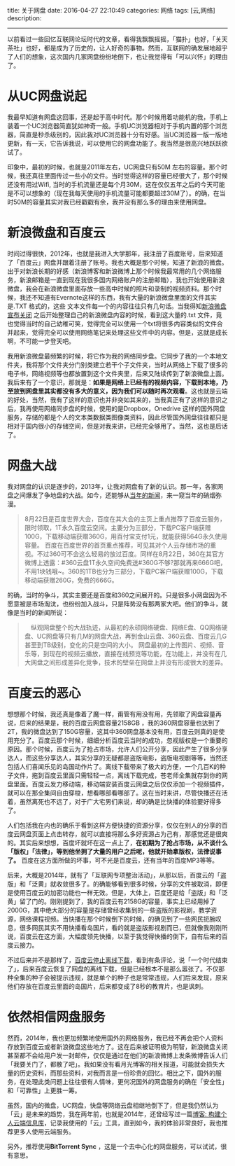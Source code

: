 title: 关于网盘
date: 2016-04-27 22:10:49 
categories: 网络
tags: [云,网络] 
description: 

---

以前看过一些回忆互联网论坛时代的文章，看得我飘飘摇摇，「猫扑」也好，「关天茶社」也好，都是成为了历史的，让人好奇的事物。然而，互联网的确发展地超乎了人们的想象，这次国内几家网盘纷纷地倒下，也让我觉得有「可以兴怀」的理由了。

# 从UC网盘说起

我最早知道有网盘这回事，还是起于高中时代。那个时候用着功能机的我，手机上装着一个UC浏览器简直犹如神奇一般。手机UC浏览器相对于手机内置的那个浏览器，简直是秒杀级别的，因此我对UC浏览器十分有好感。当UC浏览器一版一版地更新，有一天，它告诉我说，可以使用它的网盘功能了。我当然是很高兴地跃跃欲试了。

印象中，最初的时候，也就是2011年左右，UC网盘只有50M 左右的容量。那个时候，我还真往里面传过一些小的文件。当时觉得这样的容量已经很大了，那个时候还没有用过Wifi, 当时的手机流量还是每个月30M，这在仅仅五年之后的今天可能是不可以想象的（现在我每天使用的手机流量可能都要超过30M了）。的确，在当时50M的容量其实对我已经戳戳有余，我并没有那么多的理由来使用网盘。

# 新浪微盘和百度云

时间过得很快，2012年，也就是我进入大学那年，我注册了百度账号，后来知道了「百度云」网盘并跟着注册了账号。我也大概是那个时候，知道了新浪的微盘。出于对新浪长期的好感（新浪博客和新浪微博上那个时候我最常用的几个网络服务，新浪邮箱是一直到现在我很多国内网络账户的注册邮箱），我也开始使用新浪微盘，我会在新浪微盘里面存放一些高中时候的照片和录制的视频资料。那个时候，我还不知道有Evernote这样的东西，我有大量的新浪微盘里面的文件其实是.TXT 格式的，这些 文本文件每一个的内容往往只有几句话。当我得知[新浪微盘宣布关闭](http://www.williamlong.info/archives/4586.html) 之后开始整理自己的新浪微盘内容的时候，看到这大量的.txt 文件，竟也觉得当时的自己幼稚可笑，觉得完全可以使用一个txt将很多内容类似的文件合并起来，觉得完全可以使用网络笔记来处理这些文件中的内容。但是，这就是成长啊，不可能一步登天吧。

我用新浪微盘最频繁的时候，将它作为我的网络同步盘。它同步了我的一个本地文件夹，我将那个文件夹分门别类建立若干个子文件夹，当时从网络上下载了很多的电子书，网络视频等也都放置到这个文件夹里，后来又陆续传到了新浪微盘上面。我后来有了一个意识，那就是：**如果是网络上已经有的视频内容，下载到本地，乃至放到网盘里其实都没有多大的意义，因为我们可以随时再次观看**。这也就是云端的好处，当然，我有了这样的意识也并非突如其来的，当我真正有了这样的意识之后，我再使用网络同步盘的时候，使用的是Dropbox，Onedrive 这样的国外网盘服务，存储的都是个人的文本类数据类图像类资料，因此尽管国外网盘往往都只是相对于国内很小的存储空间，但是对我来讲，已经完全够用了。当然，这也是后话了。

# 网盘大战

我对网盘的认识是逐步的，2013年，让我对网盘有了新的认识。那一年，各家网盘之间爆发了争地盘的大战。如今，还能够从[当年的新闻](http://www.sootoo.com/content/443486.shtml)，来一窥当年的硝烟弥漫。

>8月22日是百度世界大会，百度在其大会的主页上重点推荐了百度云服务，限时领取，1T永久百度云空间。主要分为三部分，下载PC客户端获赠100G，下载移动端获赠360G，用百付宝支付1元，就能获得564G永久使用容量。
>百度在百度世界的首页重点推荐，可见其对个人云存储市场的重视。不过360可不会这么轻易的放过百度。同样在8月22日，360在其官方微博上透露：#360云盘1T永久空间免费送#360G不够?那就再来666G吧，不用1块钱哦~。360的1TB也分为三部分，下载PC客户端获赠100G，下载移动端获赠260G，免费的666G。

的确，当时的争斗，其实主要还是百度和360之间展开的。只是很多小网盘因为不愿意被是市场淘汰，也纷纷加入战斗，只是阵势没有那两家大吧。他们的争斗，就像是当时的新闻所说：

>　纵观网盘整个的大战轨迹，从最初的永硕网络硬盘、网络E盘、QQ网络硬盘、UC网盘等只有几M的网盘大战，再到金山云盘、360云盘、百度云几G甚至到TB级别，变化的只是空间的大小。
>网盘最初的上传图片、视频、音乐等，到现在的视频云播放，直接在线预览等功能，在功能上，并没有在几大网盘之间形成差异化竞争，技术的壁垒在网盘上并没有形成很大的差异。

# 百度云的恶心

想想那个时候，我还真是像着了魔一样，甭管有用没有用，先领取了网盘容量再说，后来的结果是，我的百度云网盘容量2158GB ，我的360网盘容量也达到了2T，我的微盘达到了150G容量，这其中360网盘基本没有用，百度云则真的是使用充分了。百度云那个时候，细细分析百度云当时的成功，忽视版权是一个重要的原因。那个时候，百度云为了抢占市场，允许人们公开分享，因此产生了很多分享达人，而这些分享达人，其实分享的无疑都是盗版电影，盗版电视剧等等，当然还包括人们喜闻乐见的岛国动作片了。离线下载带来了极大的方便，一个几百K的种子文件，拖到百度云里面只需轻轻一点，离线下载完成，苍老师全集就存到你的网盘里面。百度云发力移动端，移动端安装百度云网盘之后仅仅添加一个视频插件，就可以在那全集间自由穿梭，想看哪部看哪部了。这在当时来讲，尽管快播还在活着，虽然离死也不远了，对于广大宅男们来说，却的确是比快播的体验要好得多了。

人们包括我在内也的确乐于看到这样方便快捷的资源分享，仅仅在别人的分享的百度云网盘页面上点击转存，就可以直接将那么多好资源占为己有，那感觉还是很爽的。其实后来想想，百度坏就坏在这一点上了，**在初期为了抢占市场，从不谈什么「版权」「法律」，等到他坐拥了大量的用户之后呢，他就开始拿版权，法律说事了。** 百度在这方面所做的坏事，可不光是百度云，还有当年的百度MP3等等。

后来，大概是2014年，就有了「互联网专项整治活动」，从那以后，百度云的「盗版」和「泛黄」就收敛很多了。的确能够看到很多时候，分享的文件被取消，即便是使用百度云的加密功能也一样无效。但是，大体上，百度还是给「盗版」和「泛黄」留了门的。刚刚提到了，我的百度云有2158G的容量，事实上已经用掉了2000G，其中绝大部分的容量是存储曾经收集到的一些盗版的影视剧，教学资源，网络课程视频。当快播在那个时候倒下的时候，的确见到了一些网民扼腕叹息，很多网民其实不用快播看岛国片，看的就是盗版影视剧而已，但就像我刚刚所说，百度云在这方面，大幅度领先快播，以至于我觉得快播的倒下，自有后来的百度云接力。

不过后来并不是那样了，[百度云停止离线下载](http://tieba.baidu.com/p/3012980032)，看到有条评论，说「一个时代结束了」，后来百度云恢复了网盘的离线下载，但是已经根本不是那么嚣张了。不仅那种全集的种子会被提示违规，就是单个的种子也是常常违规，人们后来发现，原来他们存放在百度云里面的岛国片，后来都变成了8秒的教育片，也是讽刺。


# 依然相信网盘服务

然而，2014年，我也更加频繁地使用国外的网络服务，我已经不再会把个人资料存放到百度云或者新浪微盘这些地方了。这在后来被证明极为明智，新浪微盘关闭甚至都不会给用户发一封邮件，仅仅是通过在他们的新浪微博上发条微博告诉人们「我要关门了，都散了吧」。我如果没有看月光博客的相关报道，可能就会损失大量的历史资料，而那些资料，对我而言是一份珍贵的回忆。相比之下，国外的服务，在处理此类问题上往往很有人情味，更何况国外的网盘服务的确在「安全性」和「可靠性」上更胜一筹。


虽然，国内的微盘，UC网盘，快盘等网络云盘相继地倒下了，但是我仍然认为「云」是未来的趋势，我在两年前，也就是2014年，还曾经写过一篇[博客: 构建个人云端信息库](http://hktkdy.com/2014/08/25/201408/082506/)，记录我使用的「云」工具，直到如今，我的体验非常良好，我也推荐更多人使用云端服务。

另外，推荐使用**BitTorrent Sync** ，这是一个去中心化的网盘服务，可以试试，很有意思。 


